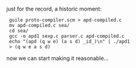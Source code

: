 just for the record, a historic moment:

```
 guile proto-compiler.scm > apd-compiled.c 
 mv apd-compiled.c sea/
 cd sea/
 gcc -o apd1 sexp.c parser.c apd-compiled.c 
 echo "(apd (q w e) (a s d) _id_)\n" | ./apd1
 > (q w e a s d)
```

now we can start making it reasonable...
